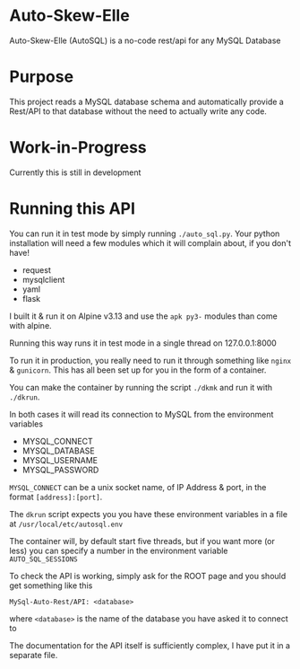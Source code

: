 # Auto-Skew-Elle
Auto-Skew-Elle (AutoSQL) is a no-code rest/api for any MySQL Database

# Purpose
This project reads a MySQL database schema and automatically provide a Rest/API to that database
without the need to actually write any code.


# Work-in-Progress

Currently this is still in development


# Running this API

You can run it in test mode by simply running `./auto_sql.py`. Your python installation will need a few modules
which it will complain about, if you don't have!

- request
- mysqlclient
- yaml
- flask

I built it & run it on Alpine v3.13 and use the `apk py3-` modules than come with alpine.

Running this way runs it in test mode in a single thread on 127.0.0.1:8000

To run it in production, you really need to run it through something like `nginx` & `gunicorn`. This has all been set up for you
in the form of a container.

You can make the container by running the script `./dkmk` and run it with `./dkrun`.

In both cases it will read its connection to MySQL from the environment variables

- MYSQL_CONNECT
- MYSQL_DATABASE
- MYSQL_USERNAME
- MYSQL_PASSWORD

`MYSQL_CONNECT` can be a unix socket name, of IP Address & port, in the format `[address]:[port]`.

The `dkrun` script expects you you have these environment variables in a file at `/usr/local/etc/autosql.env`

The container will, by default start five threads, but if you want more (or less) you can specify a number in the
environment variable `AUTO_SQL_SESSIONS`

To check the API is working, simply ask for the ROOT page and you should get something like this

	MySql-Auto-Rest/API: <database>

where `<database>` is the name of the database you have asked it to connect to

The documentation for the API itself is sufficiently complex, I have put it in a separate file.
